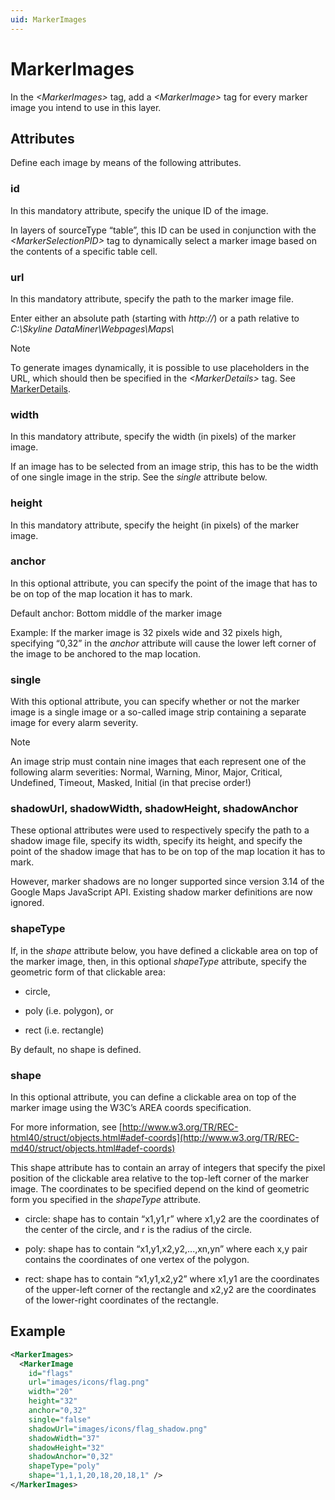 ```yaml
---
uid: MarkerImages
---
```


# MarkerImages

In the *\<MarkerImages>* tag, add a *\<MarkerImage>* tag for every marker image you intend to use in this layer.

## Attributes

Define each image by means of the following attributes.

### id

In this mandatory attribute, specify the unique ID of the image.

In layers of sourceType “table”, this ID can be used in conjunction with the *\<MarkerSelectionPID>* tag to dynamically select a marker image based on the contents of a specific table cell.

### url

In this mandatory attribute, specify the path to the marker image file.

Enter either an absolute path (starting with *http://*) or a path relative to *C:\\Skyline DataMiner\\Webpages\\Maps\\*

> [!NOTE]
> To generate images dynamically, it is possible to use placeholders in the URL, which should then be specified in the *\<MarkerDetails>* tag. See [MarkerDetails](xref:MarkerDetails).

### width

In this mandatory attribute, specify the width (in pixels) of the marker image.

If an image has to be selected from an image strip, this has to be the width of one single image in the strip. See the *single* attribute below.

### height

In this mandatory attribute, specify the height (in pixels) of the marker image.

### anchor

In this optional attribute, you can specify the point of the image that has to be on top of the map location it has to mark.

Default anchor: Bottom middle of the marker image

Example: If the marker image is 32 pixels wide and 32 pixels high, specifying “0,32” in the *anchor* attribute will cause the lower left corner of the image to be anchored to the map location.

### single

With this optional attribute, you can specify whether or not the marker image is a single image or a so-called image strip containing a separate image for every alarm severity.

> [!NOTE]
> An image strip must contain nine images that each represent one of the following alarm severities: Normal, Warning, Minor, Major, Critical, Undefined, Timeout, Masked, Initial (in that precise order!)

### shadowUrl, shadowWidth, shadowHeight, shadowAnchor

These optional attributes were used to respectively specify the path to a shadow image file, specify its width, specify its height, and specify the point of the shadow image that has to be on top of the map location it has to mark.

However, marker shadows are no longer supported since version 3.14 of the Google Maps JavaScript API. Existing shadow marker definitions are now ignored.

### shapeType

If, in the *shape* attribute below, you have defined a clickable area on top of the marker image, then, in this optional *shapeType* attribute, specify the geometric form of that clickable area:

- circle,

- poly (i.e. polygon), or

- rect (i.e. rectangle)

By default, no shape is defined.

### shape

In this optional attribute, you can define a clickable area on top of the marker image using the W3C’s AREA coords specification.

For more information, see [http://www.w3.org/TR/REC-html40/struct/objects.html#adef-coords](http://www.w3.org/TR/REC-md40/struct/objects.html#adef-coords)

This shape attribute has to contain an array of integers that specify the pixel position of the clickable area relative to the top-left corner of the marker image. The coordinates to be specified depend on the kind of geometric form you specified in the *shapeType* attribute.

- circle: shape has to contain “x1,y1,r” where x1,y2 are the coordinates of the center of the circle, and r is the radius of the circle.

- poly: shape has to contain “x1,y1,x2,y2,...,xn,yn” where each x,y pair contains the coordinates of one vertex of the polygon.

- rect: shape has to contain “x1,y1,x2,y2” where x1,y1 are the coordinates of the upper-left corner of the rectangle and x2,y2 are the coordinates of the lower-right coordinates of the rectangle.

## Example

```xml
<MarkerImages>
  <MarkerImage
    id="flags"
    url="images/icons/flag.png"
    width="20"
    height="32"
    anchor="0,32"
    single="false"
    shadowUrl="images/icons/flag_shadow.png"
    shadowWidth="37"
    shadowHeight="32"
    shadowAnchor="0,32"
    shapeType="poly"
    shape="1,1,1,20,18,20,18,1" />
</MarkerImages>
```
